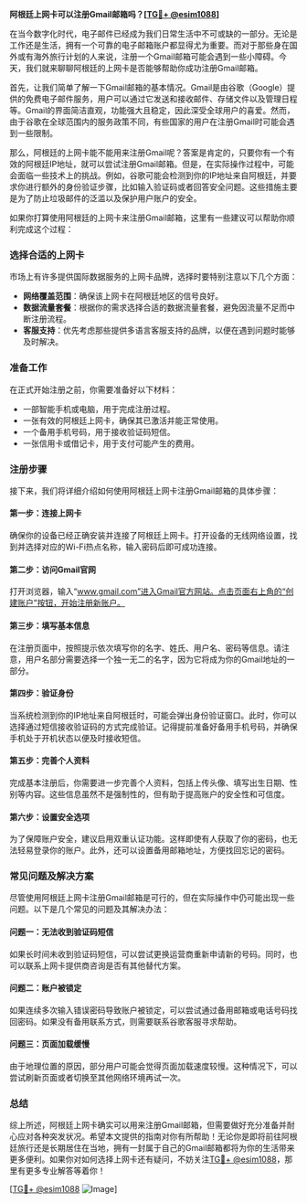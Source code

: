 **阿根廷上网卡可以注册Gmail邮箱吗？[[TG💪+ @esim1088](https://t.me/s/esim1088)]**

在当今数字化时代，电子邮件已经成为我们日常生活中不可或缺的一部分。无论是工作还是生活，拥有一个可靠的电子邮箱账户都显得尤为重要。而对于那些身在国外或有海外旅行计划的人来说，注册一个Gmail邮箱可能会遇到一些小障碍。今天，我们就来聊聊阿根廷的上网卡是否能够帮助你成功注册Gmail邮箱。

首先，让我们简单了解一下Gmail邮箱的基本情况。Gmail是由谷歌（Google）提供的免费电子邮件服务，用户可以通过它发送和接收邮件、存储文件以及管理日程等。Gmail的界面简洁直观，功能强大且稳定，因此深受全球用户的喜爱。然而，由于谷歌在全球范围内的服务政策不同，有些国家的用户在注册Gmail时可能会遇到一些限制。

那么，阿根廷的上网卡能不能用来注册Gmail呢？答案是肯定的，只要你有一个有效的阿根廷IP地址，就可以尝试注册Gmail邮箱。但是，在实际操作过程中，可能会面临一些技术上的挑战。例如，谷歌可能会检测到你的IP地址来自阿根廷，并要求你进行额外的身份验证步骤，比如输入验证码或者回答安全问题。这些措施主要是为了防止垃圾邮件的泛滥以及保护用户账户的安全。

如果你打算使用阿根廷的上网卡来注册Gmail邮箱，这里有一些建议可以帮助你顺利完成这个过程：

### **选择合适的上网卡**
市场上有许多提供国际数据服务的上网卡品牌，选择时要特别注意以下几个方面：
- **网络覆盖范围**：确保该上网卡在阿根廷地区的信号良好。
- **数据流量套餐**：根据你的需求选择合适的数据流量套餐，避免因流量不足而中断注册流程。
- **客服支持**：优先考虑那些提供多语言客服支持的品牌，以便在遇到问题时能够及时解决。

### **准备工作**
在正式开始注册之前，你需要准备好以下材料：
- 一部智能手机或电脑，用于完成注册过程。
- 一张有效的阿根廷上网卡，确保其已激活并能正常使用。
- 一个备用手机号码，用于接收验证码短信。
- 一张信用卡或借记卡，用于支付可能产生的费用。

### **注册步骤**
接下来，我们将详细介绍如何使用阿根廷上网卡注册Gmail邮箱的具体步骤：

#### **第一步：连接上网卡**
确保你的设备已经正确安装并连接了阿根廷上网卡。打开设备的无线网络设置，找到并选择对应的Wi-Fi热点名称，输入密码后即可成功连接。

#### **第二步：访问Gmail官网**
打开浏览器，输入“www.gmail.com”进入Gmail官方网站。点击页面右上角的“创建账户”按钮，开始注册新账户。

#### **第三步：填写基本信息**
在注册页面中，按照提示依次填写你的名字、姓氏、用户名、密码等信息。请注意，用户名部分需要选择一个独一无二的名字，因为它将成为你的Gmail地址的一部分。

#### **第四步：验证身份**
当系统检测到你的IP地址来自阿根廷时，可能会弹出身份验证窗口。此时，你可以选择通过短信接收验证码的方式完成验证。记得提前准备好备用手机号码，并确保手机处于开机状态以便及时接收短信。

#### **第五步：完善个人资料**
完成基本注册后，你需要进一步完善个人资料，包括上传头像、填写出生日期、性别等内容。这些信息虽然不是强制性的，但有助于提高账户的安全性和可信度。

#### **第六步：设置安全选项**
为了保障账户安全，建议启用双重认证功能。这样即使有人获取了你的密码，也无法轻易登录你的账户。此外，还可以设置备用邮箱地址，方便找回忘记的密码。

### **常见问题及解决方案**
尽管使用阿根廷上网卡注册Gmail邮箱是可行的，但在实际操作中仍可能出现一些问题。以下是几个常见的问题及其解决办法：

#### **问题一：无法收到验证码短信**
如果长时间未收到验证码短信，可以尝试更换运营商重新申请新的号码。同时，也可以联系上网卡提供商咨询是否有其他替代方案。

#### **问题二：账户被锁定**
如果连续多次输入错误密码导致账户被锁定，可以尝试通过备用邮箱或电话号码找回密码。如果没有备用联系方式，则需要联系谷歌客服寻求帮助。

#### **问题三：页面加载缓慢**
由于地理位置的原因，部分用户可能会觉得页面加载速度较慢。这种情况下，可以尝试刷新页面或者切换至其他网络环境再试一次。

### **总结**
综上所述，阿根廷上网卡确实可以用来注册Gmail邮箱，但需要做好充分准备并耐心应对各种突发状况。希望本文提供的指南对你有所帮助！无论你是即将前往阿根廷旅行还是长期居住在当地，拥有一封属于自己的Gmail邮箱都将为你的生活带来更多便利。如果你对如何选择上网卡还有疑问，不妨关注[TG💪+ @esim1088](https://t.me/s/esim1088)，那里有更多专业解答等着你！

[[TG💪+ @esim1088](https://t.me/s/esim1088) ![Image](https://i.postimg.cc/4NQfJmqS/Snipaste-2025-05-13-00-14-12.png)]